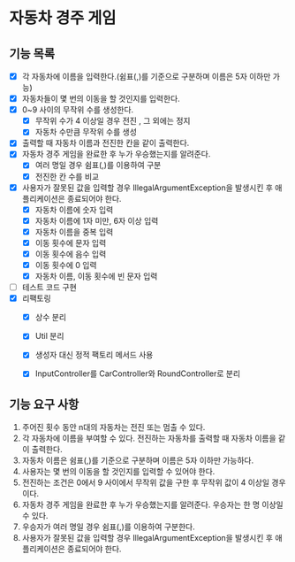 # 자동차 경주 게임

## 기능 목록


- [x] 각 자동차에 이름을 입력한다.(쉼표(,)를 기준으로 구분하며 이름은 5자 이하만 가능)
- [x] 자동차들이 몇 번의 이동을 할 것인지를 입력한다.
- [x] 0~9 사이의 무작위 수를 생성한다.
    - [x] 무작위 수가 4 이상일 경우 전진 , 그 외에는 정지
    - [x] 자동차 수만큼 무작위 수를 생성
- [x] 출력할 때 자동차 이름과 전진한 칸을 같이 출력한다.
- [x] 자동차 경주 게임을 완료한 후 누가 우승했는지를 알려준다.
    - [x] 여러 명일 경우 쉼표(,)를 이용하여 구분
    - [x] 전진한 칸 수를 비교
- [x] 사용자가 잘못된 값을 입력할 경우 IllegalArgumentException을 발생시킨 후 애플리케이션은 종료되어야 한다.
  - [x] 자동차 이름에 숫자 입력
  - [x] 자동차 이름에 1자 미만, 6자 이상 입력
  - [x] 자동차 이름을 중복 입력
  - [x] 이동 횟수에 문자 입력
  - [x] 이동 횟수에 음수 입력
  - [x] 이동 횟수에 0 입력
  - [x] 자동차 이름, 이동 횟수에 빈 문자 입력
- [ ] 테스트 코드 구현
- [x] 리팩토링
  - [x] 상수 분리
  - [x] Util 분리
  - [x] 생성자 대신 정적 팩토리 메서드 사용
  - [x] InputController를 CarController와 RoundController로 분리
  

## 기능 요구 사항

1. 주어진 횟수 동안 n대의 자동차는 전진 또는 멈출 수 있다.
2. 각 자동차에 이름을 부여할 수 있다. 전진하는 자동차를 출력할 때 자동차 이름을 같이 출력한다.
3. 자동차 이름은 쉼표(,)를 기준으로 구분하며 이름은 5자 이하만 가능하다.
4. 사용자는 몇 번의 이동을 할 것인지를 입력할 수 있어야 한다.
5. 전진하는 조건은 0에서 9 사이에서 무작위 값을 구한 후 무작위 값이 4 이상일 경우이다.
6. 자동차 경주 게임을 완료한 후 누가 우승했는지를 알려준다. 우승자는 한 명 이상일 수 있다.
7. 우승자가 여러 명일 경우 쉼표(,)를 이용하여 구분한다.
8. 사용자가 잘못된 값을 입력할 경우 IllegalArgumentException을 발생시킨 후 애플리케이션은 종료되어야 한다.